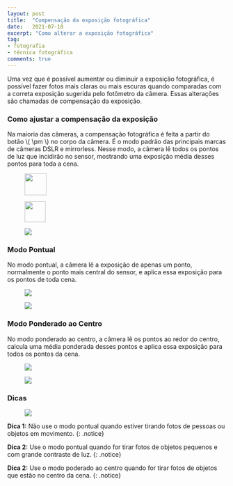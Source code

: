 ```yaml
---
layout: post
title:  "Compensação da exposição fotográfica"
date:   2021-07-18
excerpt: "Como alterar a exposição fotográfica"
tag:
- fotografia
- técnica fotográfica
comments: true
---
```

Uma vez que é possível aumentar ou diminuir a exposição fotográfica, é possível fazer fotos mais claras ou mais escuras quando comparadas com a correta exposição sugerida pelo fotômetro da câmera. Essas alterações são chamadas de compensação da exposição.

### Como ajustar a compensação da exposição
Na maioria das câmeras, a compensação fotográfica é feita a partir do botão \\( \pm \\) no corpo da câmera.
É o modo padrão das principais marcas de câmeras DSLR e mirrorless. Nesse modo, a câmera lê todos os pontos de luz que incidirão no sensor, mostrando uma exposição média desses pontos para toda a cena.

<figure>
	<img src="https://i.imgur.com/i1JTfji.png" width="50"/>
</figure>

<figure>
	<img src="https://i.imgur.com/i1JTfji.png" height="48" width="48"/>
</figure>

<figure>
	<img src="https://i.imgur.com/jc8IGVq.png">
</figure>

### Modo Pontual
No modo pontual, a câmera lê a exposição de apenas um ponto, normalmente o ponto mais central do sensor, e aplica essa exposição para os pontos de toda cena.

<figure>
	<img src="https://i.imgur.com/zCtarmh.png">
</figure>

<figure>
	<img src="https://i.imgur.com/bFpgEUA.png">
</figure>

### Modo Ponderado ao Centro
No modo ponderado ao centro, a câmera lê os pontos ao redor do centro, calcula uma média ponderada desses pontos e aplica essa exposição para todos os pontos da cena.

<figure>
	<img src="https://i.imgur.com/aLP7y2d.png">
</figure>

<figure>
	<img src="https://i.imgur.com/Hhnl20O.png">
</figure>

### Dicas
<figure>
	<img src="https://i.imgur.com/5XapiGD.png">
</figure>

**Dica 1:** Não use o modo pontual quando estiver tirando fotos de pessoas ou objetos em movimento.
{: .notice}

**Dica 2:** Use o modo pontual quando for tirar fotos de objetos pequenos e com grande contraste de luz.
{: .notice}

**Dica 2:** Use o modo poderado ao centro quando for tirar fotos de objetos que estão no centro da cena.
{: .notice}
